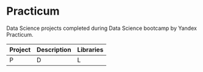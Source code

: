 # Practicum
Data Science projects completed during Data Science bootcamp by Yandex Practicum.

|Project |Description	|Libraries|
| ------ | ------ | ------ |
| P | D | L |
